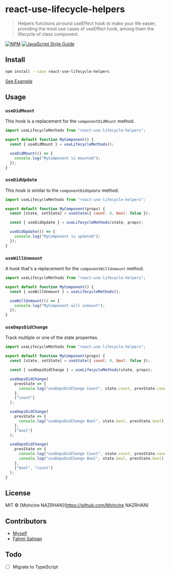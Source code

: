 # react-use-lifecycle-helpers

> Helpers functions arround useEffect hook to make your life easier, providing the most use cases of useEffect hook, among them the lifecycle of class component.

[![NPM](https://img.shields.io/npm/v/react-use-lifecycle-helpers.svg)](https://www.npmjs.com/package/react-use-lifecycle-helpers) [![JavaScript Style Guide](https://img.shields.io/badge/code_style-standard-brightgreen.svg)](https://standardjs.com)

## Install

```bash
npm install --save react-use-lifecycle-helpers
```

[See Example](https://codesandbox.io/s/test-useeffect-helpers-mzz2m)

## Usage

### `useDidMount`

This hook is a replacement for the `componentDidMount` method.

```javascript
import useLifecycleMethods from "react-use-lifecycle-helpers";

export default function MyComponent() {
  const { useDidMount } = useLifecycleMethods();

  useDidMount(() => {
    console.log("MyComponent is mounted");
  });
}
```

### `useDidUpdate`

This hook is similar to the `componentDidUpdate` method.

```javascript
import useLifecycleMethods from "react-use-lifecycle-helpers";

export default function MyComponent(props) {
  const [state, setState] = useState({ count: 0, bool: false });

  const { useDidUpdate } = useLifecycleMethods(state, props);

  useDidUpdate(() => {
    console.log("MyComponent is updated");
  });
}
```

### `useWillUnmount`

A hook that's a replacement for the `componentWillUnmount` method.

```javascript
import useLifecycleMethods from "react-use-lifecycle-helpers";

export default function MyComponent() {
  const { useWillUnmount } = useLifecycleMethods();

  useWillUnmount(() => {
    console.log("MyComponent will unmount");
  });
}
```

### `useDepsDidChange`

Track multiple or one of the state properties.

```javascript
import useLifecycleMethods from "react-use-lifecycle-helpers";

export default function MyComponent(props) {
  const [state, setState] = useState({ count: 0, bool: false });

  const { useDepsDidChange } = useLifecycleMethods(state, props);

  useDepsDidChange(
    prevState => {
      console.log("useDepsDidChange Count", state.count, prevState.count);
    },
    ["count"]
  );

  useDepsDidChange(
    prevState => {
      console.log("useDepsDidChange Bool", state.bool, prevState.bool);
    },
    ["bool"]
  );

  useDepsDidChange(
    prevState => {
      console.log("useDepsDidChange Count", state.count, prevState.count);
      console.log("useDepsDidChange Bool", state.bool, prevState.bool);
    },
    ["bool", "count"]
  );
}
```

## License

MIT © [Mohcine NAZRHAN](https://github.com/Mohcine NAZRHAN)

## Contributors

- [Myself](https://github.com/mohcinenazrhan)
- [Fahmi Salman](https://github.com/SalmanFahmi-IT)

## Todo

- [ ] Migrate to TypeScript
